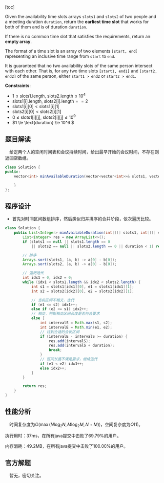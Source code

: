 [toc]

Given the availability time slots arrays `slots1` and `slots2` of two people and a meeting duration `duration`, return the **earliest time slot** that works for both of them and is of duration `duration`.

If there is no common time slot that satisfies the requirements, return an **empty array**.

The format of a time slot is an array of two elements `[start, end]` representing an inclusive time range from `start` to `end`.  

It is guaranteed that no two availability slots of the same person intersect with each other. That is, for any two time slots `[start1, end1]` and `[start2, end2]` of the same person, either `start1 > end2` or `start2 > end1`.



**Constraints**:

* $1 \le \text{slots1.length, slots2.length} \le 10^4$
* $\text{slots1[i].length, slots2[i].length} == 2$
* $\text{slots1[i][0]} < \text{slots1[i][1]}$
* $\text{slots2[i][0]} < \text{slots2[i][1]}$
* $0 \le \text{slots1[i][j], slots2[i][j]} \le 10^9$
* $1 \le \text{duration} \le 10^6 $



## 题目解读

&emsp;给定两个人的空闲时间表和会议持续时间，给出最早开始的会议时间，不存在则返回空数组。

```java
class Solution {
public:
    vector<int> minAvailableDuration(vector<vector<int>>& slots1, vector<vector<int>>& slots2, int duration) {

    }
};
```

## 程序设计

* 首先对时间区间数组排序，然后类似归并排序的合并阶段，依次遍历比较。

```java
class Solution {
    public List<Integer> minAvailableDuration(int[][] slots1, int[][] slots2, int duration) {
        List<Integer> res = new ArrayList<>();
        if (slots1 == null || slots1.length == 0 
            || slots2 == null || slots2.length == 0 || duration < 1) return res;

        // 排序
        Arrays.sort(slots1, (a, b) -> a[0] - b[0]);
        Arrays.sort(slots2, (a, b) -> a[0] - b[0]);

        // 遍历迭代
        int idx1 = 0, idx2 = 0;
        while (idx1 < slots1.length && idx2 < slots2.length) {
            int s1 = slots1[idx1][0], e1 = slots1[idx1][1];
            int s2 = slots2[idx2][0], e2 = slots2[idx2][1];

            // 当前区间不相交，迭代
            if (e1 <= s2) idx1++;
            else if (e2 <= s1) idx2++;
            // 相交，判断相交区间长度是否符合要求
            else {
                int intervalS = Math.max(s1, s2);
                int intervalE = Math.min(e1, e2);
                // 找到合适的会议区间
                if (intervalE - intervalS >= duration) {
                    res.add(intervalS);
                    res.add(intervalS + duration);
                    break;
                }
                // 区间长度不满足要求，继续迭代
                if (e1 < e2) idx1++;
                else idx2++;
            }
        }

        return res;
    }
}
```

## 性能分析

&emsp;时间复杂度为$O(\max(N\log_2N,M\log_2M,N + M))$，空间复杂度为$O(1)$。

执行用时：37ms，在所有java提交中击败了69.79%的用户。

内存消耗：49.2MB，在所有java提交中击败了100.00%的用户。

## 官方解题

&emsp;暂无，密切关注。